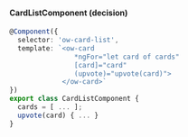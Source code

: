 #### CardListComponent <span class="a-decision">(decision)</span>
```typescript
@Component({
  selector: 'ow-card-list',
  template: `<ow-card 
                *ngFor="let card of cards" 
                [card]="card" 
                (upvote)="upvote(card)">
             </ow-card>`
})
export class CardListComponent {
  cards = [ ... ];
  upvote(card) { ... }
}
```
<span class="fragment current-only" data-code-focus="3-7"></span>
<span class="fragment current-only" data-code-focus="10-11"></span>
<span class="fragment current-only" data-code-focus="4-6"></span>
